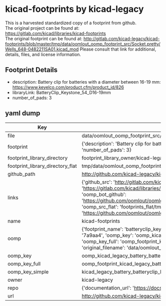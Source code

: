 # kicad-footprints by kicad-legacy  
This is a harvested standardized copy of a footprint from github.  
The original project can be found at:  
https://gitlab.com/kicad/libraries/kicad-footprints  
The original footprint can be found at:
http://gitlab.com/kicad-legacy/kicad-footprints/blob/master/tmp/data/oomlout_oomp_footprint_src/Socket.pretty/Wells_648-0482211SA01.kicad_mod
Please consult that link for additional, details, files, and license information.  
## Footprint Details
* description: Battery clip for batteries with a diameter between 16-19 mm: https://www.keyelco.com/product.cfm/product_id/826  
* libraryLink: BatteryClip_Keystone_54_D16-19mm  
* number_of_pads: 3  
## yaml dump  
| Key | Value |  
| --- | --- |  
| file | data/oomlout_oomp_footprint_src/kicad-footprints/Battery.pretty/BatteryClip_Keystone_54_D16-19mm.kicad_mod |  
| footprint | {'description': 'Battery clip for batteries with a diameter between 16-19 mm: https://www.keyelco.com/product.cfm/product_id/826', 'libraryLink': 'BatteryClip_Keystone_54_D16-19mm', 'number_of_pads': 3} |  
| footprint_library_directory | footprint_library_owner/kicad-legacy_kicad-footprints |  
| footprint_library_directory_flat | tmp/data/oomlout_oomp_footprint_src/footprints_flat/kicad_legacy_battery_batteryclip_keystone_54_d16_19mm/working |  
| github_path | http://github.com/kicad-legacy/kicad-footprints/blob/master/tmp/data/oomlout_oomp_footprint_src/Battery.pretty/BatteryClip_Keystone_54_D16-19mm.kicad_mod |  
| links | {'github_src': 'http://gitlab.com/kicad-legacy/kicad-footprints/blob/master/tmp/data/oomlout_oomp_footprint_src/Socket.pretty/Wells_648-0482211SA01.kicad_mod', 'github_src_repo': 'https://gitlab.com/kicad/libraries/kicad-footprints', 'oomp_bot': 'tmp/data/oomlout_oomp_footprint_src/footprints/kicad_legacy_battery_batteryclip_keystone_54_d16_19mm/working', 'oomp_bot_github': 'https://github.com/oomlout/oomlout_oomp_footprint_bot/tree/main/tmp/data/oomlout_oomp_footprint_src/footprints/kicad_legacy_battery_batteryclip_keystone_54_d16_19mm/working', 'oomp_src_flat': 'footprints_flat/tmp/data/oomlout_oomp_footprint_src/footprints_flat/kicad_legacy_battery_batteryclip_keystone_54_d16_19mm/working', 'oomp_src_flat_github': 'https://github.com/oomlout/oomlout_oomp_footprint_src/tree/main/tmp/data/oomlout_oomp_footprint_src/footprints_flat/kicad_legacy_battery_batteryclip_keystone_54_d16_19mm/working'} |  
| name | kicad-footprints |  
| oomp | {'footprint_name': 'batteryclip_keystone_54_d16_19mm', 'library_name': 'battery', 'md5': '7a9aa4791f5cbd1d82cddd4f0264a535', 'md5_10': '7a9aa4791f', 'md5_5': '7a9aa', 'md5_6': '7a9aa4', 'oomp_key': 'oomp_kicad_legacy_battery_batteryclip_keystone_54_d16_19mm', 'oomp_key_extra': 'oomp_footprint_kicad_legacy_battery_batteryclip_keystone_54_d16_19mm', 'oomp_key_full': 'oomp_footprint_kicad_legacy_battery_batteryclip_keystone_54_d16_19mm_7a9aa4', 'oomp_key_simple': 'kicad_legacy_battery_batteryclip_keystone_54_d16_19mm', 'original_filename': 'data/oomlout_oomp_footprint_src/kicad-footprints/Battery.pretty/BatteryClip_Keystone_54_D16-19mm.kicad_mod', 'owner_name': 'kicad_legacy'} |  
| oomp_key | oomp_kicad_legacy_battery_batteryclip_keystone_54_d16_19mm |  
| oomp_key_full | oomp_footprint_kicad_legacy_battery_batteryclip_keystone_54_d16_19mm |  
| oomp_key_simple | kicad_legacy_battery_batteryclip_keystone_54_d16_19mm |  
| owner | kicad-legacy |  
| repo | {'documentation_url': 'https://docs.github.com/rest/repos/repos#get-a-repository', 'message': 'Not Found'} |  
| url | http://github.com/kicad-legacy/kicad-footprints |  

